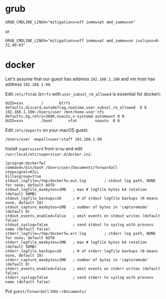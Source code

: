 grub
====

```
GRUB_CMDLINE_LINUX="mitigations=off iommu=pt amd_iommu=on"
```

or

```
GRUB_CMDLINE_LINUX="mitigations=off iommu=pt amd_iommu=on isolcpus=8-31,40-63"
```


docker
======

Let's assume that our guest has address `192.168.1.100` and vm host has address `192.168.1.99`.

Edit `/etc/fstab` (`btrfs` with `user_subvol_rm_allowed` is essential for docker):

```
UUID=xxx		/		btrfs		defaults,discard,autodefrag,noatime,user_subvol_rm_allowed	0 0
192.168.1.100:/Users/user /mnt/home-user nfs defaults,bg,retry=3600,noauto,x-systemd.automount 0 0
UUID=xxx		/boot		vfat		noauto	0 0
```

Edit `/etc/exports` on your macOS guest:

```
/Users/user -mapall=user:staff 192.168.1.99
```

Install `supervisord` from `brew` and edit `/usr/local/etc/supervisor.d/docker.ini`:

```
[program:dockerfw]
command=/bin/bash /Users/user/Documents/forwardall
stopsignal=KILL
killasgroup=true
stdout_logfile=/tmp/dockerfw.out.log        ; stdout log path, NONE for none; default AUTO
stdout_logfile_maxbytes=1MB   ; max # logfile bytes b4 rotation (default 50MB)
stdout_logfile_backups=10     ; # of stdout logfile backups (0 means none, default 10)
stdout_capture_maxbytes=1MB   ; number of bytes in 'capturemode' (default 0)
stdout_events_enabled=false   ; emit events on stdout writes (default false)
stdout_syslog=false           ; send stdout to syslog with process name (default false)
stderr_logfile=/tmp/dockerfw.err.log        ; stderr log path, NONE for none; default AUTO
stderr_logfile_maxbytes=1MB   ; max # logfile bytes b4 rotation (default 50MB)
stderr_logfile_backups=10     ; # of stderr logfile backups (0 means none, default 10)
stderr_capture_maxbytes=1MB   ; number of bytes in 'capturemode' (default 0)
stderr_events_enabled=false   ; emit events on stderr writes (default false)
stderr_syslog=false           ; send stderr to syslog with process name (default false)
```

Put `guest/forwardall` into `~/Documents/`